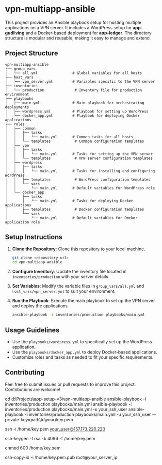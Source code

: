 # vpn-multiapp-ansible

This project provides an Ansible playbook setup for hosting multiple applications on a VPN server. It includes a WordPress setup for **app-gudliving** and a Docker-based deployment for **app-ledger**. The directory structure is modular and reusable, making it easy to manage and extend.

## Project Structure

```
vpn-multiapp-ansible
├── group_vars
│   └── all.yml                # Global variables for all hosts
├── host_vars
│   └── vpn_server.yml         # Variables specific to the VPN server
├── inventories
│   └── production              # Inventory file for production environment
├── playbooks
│   ├── main.yml               # Main playbook for orchestrating deployments
│   ├── wordpress.yml          # Playbook for setting up WordPress
│   └── docker_app.yml         # Playbook for deploying Docker applications
├── roles
│   ├── common
│   │   ├── tasks
│   │   │   └── main.yml       # Common tasks for all hosts
│   │   └── templates           # Common configuration templates
│   ├── vpn
│   │   ├── tasks
│   │   │   └── main.yml       # Tasks for setting up the VPN server
│   │   └── templates           # VPN server configuration templates
│   ├── wordpress
│   │   ├── tasks
│   │   │   └── main.yml       # Tasks for installing and configuring WordPress
│   │   ├── templates           # WordPress configuration templates
│   │   └── vars
│   │       └── main.yml       # Default variables for WordPress role
│   └── docker_app
│       ├── tasks
│       │   └── main.yml       # Tasks for deploying Docker applications
│       ├── templates           # Docker configuration templates
│       └── vars
│           └── main.yml       # Default variables for Docker application role
```

## Setup Instructions

1. **Clone the Repository**: Clone this repository to your local machine.
   
   ```bash
   git clone <repository-url>
   cd vpn-multiapp-ansible
   ```

2. **Configure Inventory**: Update the inventory file located in `inventories/production` with your server details.

3. **Set Variables**: Modify the variable files in `group_vars/all.yml` and `host_vars/vpn_server.yml` to suit your environment.

4. **Run the Playbook**: Execute the main playbook to set up the VPN server and deploy the applications.

   ```bash
   ansible-playbook -i inventories/production playbooks/main.yml
   ```

## Usage Guidelines

- Use the `playbooks/wordpress.yml` to specifically set up the WordPress application.
- Use the `playbooks/docker_app.yml` to deploy Docker-based applications.
- Customize roles and tasks as needed to fit your specific requirements.

## Contributing

Feel free to submit issues or pull requests to improve this project. Contributions are welcome!

cd d:\Projects\app-setup-v3\vpn-multiapp-ansible
ansible-playbook -i inventories/production playbooks/main.yml
ansible-playbook -i inventories/production playbooks/main.yml -u your_ssh_user
ansible-playbook -i inventories/production playbooks/main.yml -u your_ssh_user --private-key=path\to\your\key.pem


ssh -i /home/key.pem your_user@157.173.220.220



ssh-keygen -t rsa -b 4096 -f /home/key.pem

chmod 600 /home/key.pem

ssh-copy-id -i /home/key.pem.pub root@your_server_ip
